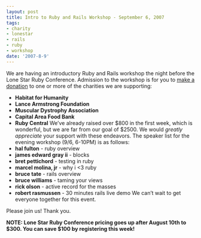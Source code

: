 ```yaml
---
layout: post
title: Intro to Ruby and Rails Workshop - September 6, 2007
tags:
- charity
- lonestar
- rails
- ruby
- workshop
date: '2007-8-9'
---
```

We are having an introductory Ruby and Rails workshop the night before the Lone Star Ruby Conference. Admission to the workshop is for you to [make a donation](http://www.changingthepresent.org/registries/show/412) to one or more of the charities we are supporting:

- **Habitat for Humanity**
- **Lance Armstrong Foundation**
- **Muscular Dystrophy Association**
- **Capital Area Food Bank**
- **Ruby Central**
 We’ve already raised over $800 in the first week, which is wonderful, but we are far from our goal of $2500. We would _greatly appreciate_ your support with these endeavors. The speaker list for the evening workshop (9/6, 6-10PM) is as follows: 
- **hal fulton** - ruby overview
- **james edward gray ii** - blocks
- **bret pettichord** - testing in ruby
- **marcel molina, jr** - why i <3 ruby
- **bruce tate** - rails overview
- **bruce williams** - taming your views
- **rick olson** - active record for the masses
- **robert rasmussen** - 30 minutes rails live demo
 We can’t wait to get everyone together for this event. 

Please join us! Thank you.

**NOTE: Lone Star Ruby Conference pricing goes up after August 10th to $300. You can save $100 by registering this week!**

